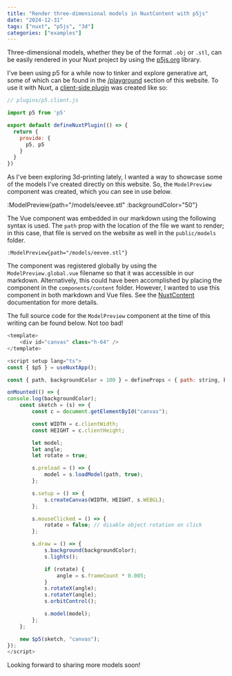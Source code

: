 ```yaml
---
title: "Render three-dimensional models in NuxtContent with p5js"
date: "2024-12-31"
tags: ["nuxt", "p5js", "3d"]
categories: ["examples"]
---
```


Three-dimensional models, whether they be of the format `.obj` or `.stl`, can be easily rendered in your Nuxt project by using the [p5js.org](https://p5js.org/) library.

<!--more-->

I've been using p5 for a while now to tinker and explore generative art, some of which can be found in the [/playground](/playground) section of this website. To use it with Nuxt, a [client-side plugin](https://github.com/cmpadden/cmpadden.github.io/blob/70ba674acdbe80c4a41b510a9b54edcddb19f489/plugins/p5.client.js) was created like so:

```js
// plugins/p5.client.js

import p5 from 'p5'

export default defineNuxtPlugin(() => {
  return {
    provide: {
      p5, p5
    }
  }
})
```

As I've been exploring 3d-printing lately, I wanted a way to showcase some of the models I've created directly on this website. So, the `ModelPreview` component was created, which you can see in use below.

<!-- Low poly eevee was used as an example found here: https://www.thingiverse.com/thing:2931434 -->
:ModelPreview{path="/models/eevee.stl" :backgroundColor="50"}

The Vue component was embedded in our markdown using the following syntax is used. The `path` prop with the location of the file we want to render; in this case, that file is served on the website as well in the `public/models` folder.

```
:ModelPreview{path="/models/eevee.stl"}
```

The component was registered globally by using the `ModelPreview.global.vue` filename so that it was accessible in our markdown. Alternatively, this could have been accomplished by placing the component in the `components/content` folder. However, I wanted to use this component in both markdown and Vue files. See the [NuxtContent](https://content.nuxt.com/usage/markdown#vue-components) documentation for more details.

The full source code for the `ModelPreview` component at the time of this writing can be found below. Not too bad!

```javascript
<template>
    <div id="canvas" class="h-64" />
</template>

<script setup lang="ts">
const { $p5 } = useNuxtApp();

const { path, backgroundColor = 100 } = defineProps < { path: string, backgroundColor?: Number } > ()

onMounted(() => {
console.log(backgroundColor);
    const sketch = (s) => {
        const c = document.getElementById("canvas");

        const WIDTH = c.clientWidth;
        const HEIGHT = c.clientHeight;

        let model;
        let angle;
        let rotate = true;

        s.preload = () => {
            model = s.loadModel(path, true);
        };

        s.setup = () => {
            s.createCanvas(WIDTH, HEIGHT, s.WEBGL);
        };

        s.mouseClicked = () => {
            rotate = false; // disable object rotation on click
        };

        s.draw = () => {
            s.background(backgroundColor);
            s.lights();

            if (rotate) {
                angle = s.frameCount * 0.005;
            }
            s.rotateX(angle);
            s.rotateY(angle);
            s.orbitControl();

            s.model(model);
        };
    };

    new $p5(sketch, "canvas");
});
</script>
```
Looking forward to sharing more models soon!
